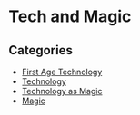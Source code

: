 # Tech and Magic

## Categories

- [First Age Technology](#31.00)
- [Technology](#32.00)
- [Technology as Magic](#33.00)
- [Magic](#34.00)
